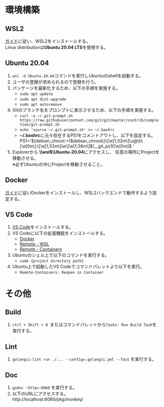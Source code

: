 # 環境構築

## WSL2
[ガイド](https://docs.microsoft.com/ja-jp/windows/wsl/install-win10)に従い、WSL2をインストールする。  
Linux distributionは**Ubuntu 20.04 LTS**を使用する。

## Ubuntu 20.04
1. ```wsl -d Ubuntu-20.04```コマンドを実行しUbuntuのshellを起動する。  
1. ユーザの登録が求められるので登録を行う。
1.  パッケージを最新化するため、以下の手順を実施する。
    - ```sudo apt update```
    - ```sudo apt dist-upgrade```
    - ```sudo apt autoremove```
1. Gitのブランチ名をプロンプトに表示させるため、以下の手順を実施する。
    - ```curl -o ~/.git-prompt.sh https://raw.githubusercontent.com/git/git/master/contrib/completion/git-prompt.sh```
    - ```echo 'source ~/.git-prompt.sh' >> ~/.bashrc```
    - **~/.bashrc**に元々存在するPS1をコメントアウトし、以下を設定する。  
    PS1='${debian_chroot:+($debian_chroot)}\[\e[1;32m\]\u@\h\[\e[0m\]:\[\e[1;33m\]\w\[\e[1;36m\]$(__git_ps1)\[\e[0m\]$ '
1. Explorerから **\\\\wsl$\\Ubuntu-20.04**にアクセスし、 任意の場所にProjectを移動させる。  
※必ずUbuntuの中にProjectを移動させること。


## Docker
[ガイド](https://docs.docker.com/docker-for-windows/wsl/)に従いDockerをインストールし、WSL2バックエンドで動作するよう設定する。

## VS Code
1. [VS Code](https://code.visualstudio.com/download)をインストールする。  
1. VS Codeに以下の拡張機能をインストールする。
    - [Docker](https://marketplace.visualstudio.com/items?itemName=ms-azuretools.vscode-docker)
    - [Remote - WSL](https://marketplace.visualstudio.com/items?itemName=ms-vscode-remote.remote-wsl)
    - [Remote - Containers](https://marketplace.visualstudio.com/items?itemName=ms-vscode-remote.remote-containers)
1. Ubuntuのシェル上で以下のコマンドを実行する。
    - ```code {project directory path}```
1. Ubuntu上で起動したVS Codeでコマンドパレットより以下を実行。
    - ```Remote-Containers: Reopen in Container```

# その他

## Build
1. ```ctrl + Shift + B ```またはコマンドパレットから```Tasks: Run Build Task```を実行する。

## Lint
1. ```golangci-lint run ./... --config=.golangci.yml --fast``` を実行する。

## Doc
1. ```godoc -http=:6060``` を実行する。
1. 以下のURLにアクセスする。  
http://localhost:6060/pkg/monkey/
